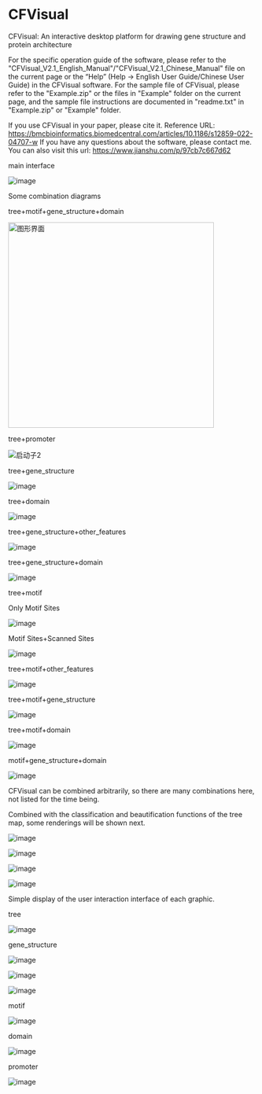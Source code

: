 # CFVisual
CFVisual: An interactive desktop platform for drawing gene structure and protein architecture

For the specific operation guide of the software, please refer to the "CFVisual_V2.1_English_Manual"/"CFVisual_V2.1_Chinese_Manual" file on the current page or the “Help” (Help -> English User Guide/Chinese User Guide) in the CFVisual software. For the sample file of CFVisual, please refer to the "Example.zip" or the files in "Example" folder on the current page, and the sample file instructions are documented in "readme.txt" in "Example.zip" or "Example" folder.

If you use CFVisual in your paper, please cite it. Reference URL: https://bmcbioinformatics.biomedcentral.com/articles/10.1186/s12859-022-04707-w
If you have any questions about the software, please contact me. You can also visit this url: https://www.jianshu.com/p/97cb7c667d62

main interface

![image](https://user-images.githubusercontent.com/77657266/130469533-046c7759-bc5e-46e8-ab41-16ccba73ba80.png)

Some combination diagrams

tree+motif+gene_structure+domain

<img width="418" alt="图形界面" src="https://user-images.githubusercontent.com/77657266/130468500-74992cf8-3eb8-4c16-8409-58d8852e0ee1.PNG">

tree+promoter

![启动子2](https://user-images.githubusercontent.com/77657266/130468808-e3ff78ff-c114-4bec-9429-89735f44b3ff.png)

tree+gene_structure

![image](https://user-images.githubusercontent.com/77657266/130469355-cd067ab4-9a0d-47a6-808a-48f3cd252694.png)

tree+domain

![image](https://user-images.githubusercontent.com/77657266/130469088-ba41a7d3-8a7f-4641-b883-ef5064cb679d.png)

tree+gene_structure+other_features

![image](https://user-images.githubusercontent.com/77657266/130469877-153fd5dc-be02-4b1d-8081-8a499770559d.png)

tree+gene_structure+domain

![image](https://user-images.githubusercontent.com/77657266/130470498-ff66c12f-916d-4f79-a612-62bf60b17fa4.png)


tree+motif

Only Motif Sites

![image](https://user-images.githubusercontent.com/77657266/130469927-2a01f0c9-4aec-4d45-af7f-081afb40bb22.png)

Motif Sites+Scanned Sites

![image](https://user-images.githubusercontent.com/77657266/130470038-0f41a543-7d9c-4e82-bfbc-c9808f398670.png)

tree+motif+other_features

![image](https://user-images.githubusercontent.com/77657266/130470306-d15406d8-6917-4135-ad5b-bcc1229ea6ba.png)

tree+motif+gene_structure

![image](https://user-images.githubusercontent.com/77657266/130470439-11ff5c52-7dcf-4b13-826c-0d608177844b.png)

tree+motif+domain

![image](https://user-images.githubusercontent.com/77657266/130470657-d40d9a92-859d-4d08-b9ce-e42a3d0b6c4a.png)

motif+gene_structure+domain

![image](https://user-images.githubusercontent.com/77657266/130470933-c3546df5-8734-4d99-8899-dc78f49bde39.png)

CFVisual can be combined arbitrarily, so there are many combinations here, not listed for the time being.

Combined with the classification and beautification functions of the tree map, some renderings will be shown next.

![image](https://user-images.githubusercontent.com/77657266/130471978-d1f6d860-80c4-4d06-9b2a-0a57f7a44e8c.png)

![image](https://user-images.githubusercontent.com/77657266/130471991-18832bff-a5c3-4202-bf13-7ee8e8bead7f.png)

![image](https://user-images.githubusercontent.com/77657266/130472007-a786930a-5a78-4b9e-8fb3-6c70276ef7aa.png)

![image](https://user-images.githubusercontent.com/77657266/130472019-c04be2b6-d42e-4cf5-91b9-052a47bdfe30.png)

Simple display of the user interaction interface of each graphic.

tree

![image](https://user-images.githubusercontent.com/77657266/130473219-1c316f16-482a-47c5-b9e6-cd8403bb9ff8.png)

gene_structure

![image](https://user-images.githubusercontent.com/77657266/130472679-da0c95b1-4881-4c54-aedf-d4563ebf5ce1.png)

![image](https://user-images.githubusercontent.com/77657266/130472819-5d18b4e5-1c45-4618-8055-2393ca4fb360.png)

![image](https://user-images.githubusercontent.com/77657266/130472862-ad054450-7520-4cf6-8103-2ec1cbd54d33.png)

motif

![image](https://user-images.githubusercontent.com/77657266/130472937-d3991561-0d96-4897-b08f-ce94612711bd.png)

domain

![image](https://user-images.githubusercontent.com/77657266/130473008-5028abf2-ff4a-43ba-9fa6-f597a0816595.png)

promoter

![image](https://user-images.githubusercontent.com/77657266/130473050-12d14aa2-f7b7-4718-84ad-fdb1f500fc0e.png)

